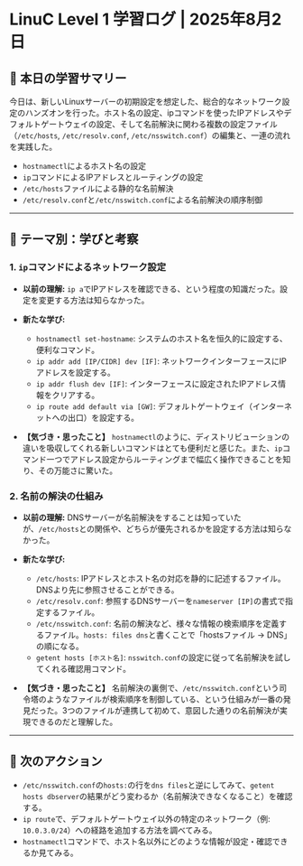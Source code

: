 # LinuC Level 1 学習ログ | 2025年8月2日

## 🎯 本日の学習サマリー

今日は、新しいLinuxサーバーの初期設定を想定した、総合的なネットワーク設定のハンズオンを行った。ホスト名の設定、ipコマンドを使ったIPアドレスやデフォルトゲートウェイの設定、そして名前解決に関わる複数の設定ファイル（`/etc/hosts`, `/etc/resolv.conf`, `/etc/nsswitch.conf`）の編集と、一連の流れを実践した。

-   `hostnamectl`によるホスト名の設定
-   `ip`コマンドによるIPアドレスとルーティングの設定
-   `/etc/hosts`ファイルによる静的な名前解決
-   `/etc/resolv.conf`と`/etc/nsswitch.conf`による名前解決の順序制御

---

## 🤔 テーマ別：学びと考察

### 1. `ip`コマンドによるネットワーク設定

-   **以前の理解:**
    `ip a`でIPアドレスを確認できる、という程度の知識だった。設定を変更する方法は知らなかった。

-   **新たな学び:**
    -   `hostnamectl set-hostname`: システムのホスト名を恒久的に設定する、便利なコマンド。
    -   `ip addr add [IP/CIDR] dev [IF]`: ネットワークインターフェースにIPアドレスを設定する。
    -   `ip addr flush dev [IF]`: インターフェースに設定されたIPアドレス情報をクリアする。
    -   `ip route add default via [GW]`: デフォルトゲートウェイ（インターネットへの出口）を設定する。

-   **【気づき・思ったこと】**
    `hostnamectl`のように、ディストリビューションの違いを吸収してくれる新しいコマンドはとても便利だと感じた。また、`ip`コマンド一つでアドレス設定からルーティングまで幅広く操作できることを知り、その万能さに驚いた。

### 2. 名前の解決の仕組み

-   **以前の理解:**
    DNSサーバーが名前解決をすることは知っていたが、`/etc/hosts`との関係や、どちらが優先されるかを設定する方法は知らなかった。

-   **新たな学び:**
    -   `/etc/hosts`: IPアドレスとホスト名の対応を静的に記述するファイル。DNSより先に参照させることができる。
    -   `/etc/resolv.conf`: 参照するDNSサーバーを`nameserver [IP]`の書式で指定するファイル。
    -   `/etc/nsswitch.conf`: 名前の解決など、様々な情報の検索順序を定義するファイル。`hosts: files dns`と書くことで「hostsファイル → DNS」の順になる。
    -   `getent hosts [ホスト名]`: `nsswitch.conf`の設定に従って名前解決を試してくれる確認用コマンド。

-   **【気づき・思ったこと】**
    名前解決の裏側で、`/etc/nsswitch.conf`という司令塔のようなファイルが検索順序を制御している、という仕組みが一番の発見だった。3つのファイルが連携して初めて、意図した通りの名前解決が実現できるのだと理解した。

---

## 🚀 次のアクション

-   `/etc/nsswitch.conf`の`hosts:`の行を`dns files`と逆にしてみて、`getent hosts dbserver`の結果がどう変わるか（名前解決できなくなること）を確認する。
-   `ip route`で、デフォルトゲートウェイ以外の特定のネットワーク（例: `10.0.3.0/24`）への経路を追加する方法を調べてみる。
-   `hostnamectl`コマンドで、ホスト名以外にどのような情報が設定・確認できるか見てみる。
